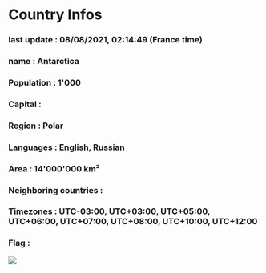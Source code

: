 # Country  Infos
### last update : 08/08/2021, 02:14:49 (France time)

### name : Antarctica
### Population : 1'000
### Capital : 
### Region : Polar
### Languages : English, Russian
### Area : 14'000'000 km²
### Neighboring countries : 
### Timezones : UTC-03:00, UTC+03:00, UTC+05:00, UTC+06:00, UTC+07:00, UTC+08:00, UTC+10:00, UTC+12:00

### Flag :
![](https://restcountries.eu/data/ata.svg)